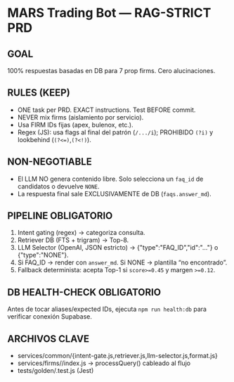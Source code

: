 # MARS Trading Bot — RAG-STRICT PRD

## GOAL
100% respuestas basadas en DB para 7 prop firms. Cero alucinaciones.

## RULES (KEEP)
- ONE task per PRD. EXACT instructions. Test BEFORE commit.
- NEVER mix firms (aislamiento por servicio).
- Usa FIRM IDs fijas (apex, bulenox, etc.).
- Regex (JS): usa flags al final del patrón (`/.../i`); PROHIBIDO `(?i)` y lookbehind (`(?<=)`,`(?<!)`).

## NON-NEGOTIABLE
- El LLM NO genera contenido libre. Solo selecciona un `faq_id` de candidatos o devuelve `NONE`.
- La respuesta final sale EXCLUSIVAMENTE de DB (`faqs.answer_md`).

## PIPELINE OBLIGATORIO
1) Intent gating (regex) → categoriza consulta.
2) Retriever DB (FTS + trigram) → Top-8.
3) LLM Selector (OpenAI, JSON estricto) → {"type":"FAQ_ID","id":"..."} o {"type":"NONE"}.
4) Si FAQ_ID → render con `answer_md`. Si NONE → plantilla “no encontrado”.
5) Fallback determinista: acepta Top-1 si `score>=0.45` y margen `>=0.12`.

## DB HEALTH-CHECK OBLIGATORIO
Antes de tocar aliases/expected IDs, ejecuta `npm run health:db` para verificar conexión Supabase.

## ARCHIVOS CLAVE
- services/common/{intent-gate.js,retriever.js,llm-selector.js,format.js}
- services/firms/<firm>/index.js → processQuery() cableado al flujo
- tests/golden/<firm>.test.js (Jest)
